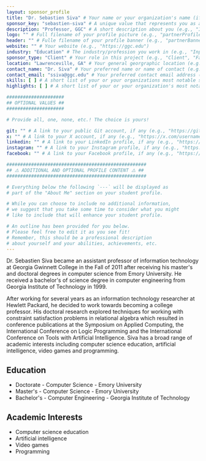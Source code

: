 ```yaml
---
layout: sponsor_profile
title: "Dr. Sebastien Siva" # Your name or your organization's name (if not GGC) (e.g., "Dr. Cengiz Gunay" or "Charity Organization")
sponsor_key: "sebastien-siva" # A unique value that represents you as a partner (e.g., "cengiz-gunay" or "charity-organization")
description: "Professor, GGC" # A short description about you (e.g., "I'm a professor at GGC!")
logo: "" # Full filename of your profile picture (e.g., "partnerProfile.jpg")
header: "" # Fulle filename of your profile banner (e.g., "partnerBanner.jpg")
website: "" # Your website (e.g., "https://ggc.edu")
industry: "Education" # The industry/profession you work in (e.g., "Inpatient Care")
sponsor_type: "Client" # Your role in this project (e.g., "Client", "Faculty Advisor", etc.)
location: "Lawrenceville, GA" # Your general georgraphic location (e.g., "Lawrenceville, GA")
contact_name: "Dr. Siva" # Your preferred name or name of contact (e.g., "Dr. Gunay")
contact_email: "ssiva@ggc.edu" # Your preferred contact email address (e.g., "cgunay@ggc.edu")
skills: [ ] # A short list of your or your organizations most notable skills (e.g., [ "Aerospace Engineering", "Avionics" ])
highlights: [ ] # A short list of your or your organization's most notable achievements (e.g., [ "Time Most Influential Companies of 2022", "Forbes 30 under 30" ])

#####################
## OPTIONAL VALUES ##
#####################

# Provide all, one, none, etc.! The choice is yours!

git: "" # A link to your public Git account, if any (e.g., "https://github.com/username")
x: "" # A link to your X account, if any (e.g., "https://x.com/username")
linkedin: "" # A link to your LinkedIn profile, if any (e.g., "https://linkedin.com/username")
instagram: "" # A link to your Instagram profile, if any (e.g., "https://instagram.com/username")
facebook: "" # A link to your Facebook profile, if any (e.g., "https://facebook.com/username")

###################################################
## ⚠️ ADDITIONAL AND OPTIONAL PROFILE CONTENT ⚠️ ##
###################################################

# Everything below the following `---` will be displayed as
# part of the "About Me" section on your student profile.

# While you can choose to include no additional information,
# we suggest that you take some time to consider what you might
# like to include that will enhance your student profile.

# An outline has been provided for you below.
# Please feel free to edit it as you see fit!
# Remember, this should be a professional description
# about yourself and your abilities, achievements, etc.
---
```

Dr. Sebastien Siva became an assistant professor of information technology at Georgia Gwinnett College in the Fall of 2011 after receiving his master's and doctoral degrees in computer science from Emory University. He received a bachelor's of science degree in computer engineering from Georgia Institute of Technology in 1999.

After working for several years as an information technology researcher at Hewlett Packard, he decided to work towards becoming a college professor. His doctoral research explored techniques for working with constraint satisfaction problems in relational algebra which resulted in conference publications at the Symposium on Applied Computing, the International Conference on Logic Programming and the International Conference on Tools with Artificial Intelligence. Siva has a broad range of academic interests including computer science education, artificial intelligence, video games and programming.

## Education

- Doctorate - Computer Science - Emory University
- Master's - Computer Science - Emory University
- Bachelor's - Computer Engineering - Georgia Institute of Technology

## Academic Interests

- Computer science education
- Artificial intelligence
- Video games
- Programming
